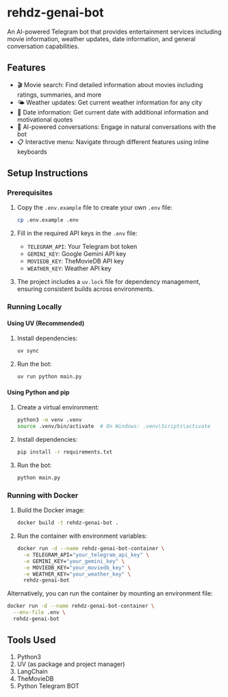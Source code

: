 # rehdz-genai-bot

An AI-powered Telegram bot that provides entertainment services including movie information, weather updates, date information, and general conversation capabilities.

## Features

- 🎬 Movie search: Find detailed information about movies including ratings, summaries, and more
- 🌤️ Weather updates: Get current weather information for any city
- 📅 Date information: Get current date with additional information and motivational quotes
- 🤖 AI-powered conversations: Engage in natural conversations with the bot
- 📋 Interactive menu: Navigate through different features using inline keyboards

## Setup Instructions

### Prerequisites

1. Copy the `.env.example` file to create your own `.env` file:
   ```bash
   cp .env.example .env
   ```

2. Fill in the required API keys in the `.env` file:
   - `TELEGRAM_API`: Your Telegram bot token
   - `GEMINI_KEY`: Google Gemini API key
   - `MOVIEDB_KEY`: TheMovieDB API key
   - `WEATHER_KEY`: Weather API key

3. The project includes a `uv.lock` file for dependency management, ensuring consistent builds across environments.

### Running Locally

#### Using UV (Recommended)

1. Install dependencies:
   ```bash
   uv sync
   ```

2. Run the bot:
   ```bash
   uv run python main.py
   ```

#### Using Python and pip

1. Create a virtual environment:
   ```bash
   python3 -m venv .venv
   source .venv/bin/activate  # On Windows: .venv\Scripts\activate
   ```

2. Install dependencies:
   ```bash
   pip install -r requirements.txt
   ```

3. Run the bot:
   ```bash
   python main.py
   ```

### Running with Docker

1. Build the Docker image:
   ```bash
   docker build -t rehdz-genai-bot .
   ```

2. Run the container with environment variables:
   ```bash
   docker run -d --name rehdz-genai-bot-container \
     -e TELEGRAM_API="your_telegram_api_key" \
     -e GEMINI_KEY="your_gemini_key" \
     -e MOVIEDB_KEY="your_moviedb_key" \
     -e WEATHER_KEY="your_weather_key" \
     rehdz-genai-bot
   ```

Alternatively, you can run the container by mounting an environment file:
   ```bash
   docker run -d --name rehdz-genai-bot-container \
     --env-file .env \
     rehdz-genai-bot
   ```

## Tools Used

1. Python3
2. UV (as package and project manager)
3. LangChain
4. TheMovieDB
5. Python Telegram BOT